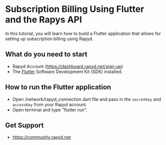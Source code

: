 # Subscription Billing Using Flutter and the Rapys API 
In this tutorial, you will learn how to build a Flutter application that allows for setting up subscription billing using Rapyd.

## What do you need to start
- Rapyd Account (https://dashboard.rapyd.net/sign-up)
- The [Flutter](https://docs.flutter.dev/get-started/install) Software Development Kit (SDK) installed.
## How to run the Flutter application
- Open /network/rapyd_connection.dart file and pass in the `secretKey` and `accessKey` from your Rapyd account.
- Open terminal and type "flutter run".
## Get Support 
- https://community.rapyd.net 